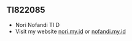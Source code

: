 ## TI822085

 - Nori Nofandi TI D
 - Visit my website [nori.my.id](http://nori.my.id) or [nofandi.my.id](http://nofandi.my.id)
